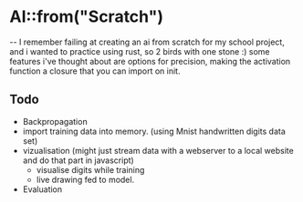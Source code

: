 # AI::from("Scratch")
--
I remember failing at creating an ai from scratch for my school project, and i wanted to practice using rust, so 2 birds with one stone :)
some features i've thought about are options for precision, making the activation function a closure that you can import on init.


## Todo
- Backpropagation
- import training data into memory. (using Mnist handwritten digits data set)
- vizualisation (might just stream data with a webserver to a local website and do that part in javascript)
    - visualise digits while training
    - live drawing fed to model.
- Evaluation
